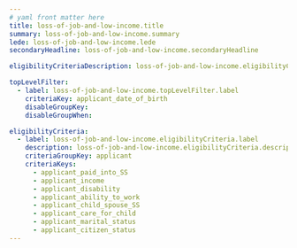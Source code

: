 ```yaml
---
# yaml front matter here
title: loss-of-job-and-low-income.title
summary: loss-of-job-and-low-income.summary
lede: loss-of-job-and-low-income.lede
secondaryHeadline: loss-of-job-and-low-income.secondaryHeadline

eligibilityCriteriaDescription: loss-of-job-and-low-income.eligibilityCriteriaDescription

topLevelFilter:
  - label: loss-of-job-and-low-income.topLevelFilter.label
    criteriaKey: applicant_date_of_birth
    disableGroupKey:
    disableGroupWhen:

eligibilityCriteria:
  - label: loss-of-job-and-low-income.eligibilityCriteria.label
    description: loss-of-job-and-low-income.eligibilityCriteria.description
    criteriaGroupKey: applicant
    criteriaKeys:
      - applicant_paid_into_SS
      - applicant_income
      - applicant_disability
      - applicant_ability_to_work
      - applicant_child_spouse_SS
      - applicant_care_for_child
      - applicant_marital_status
      - applicant_citizen_status
---
```

